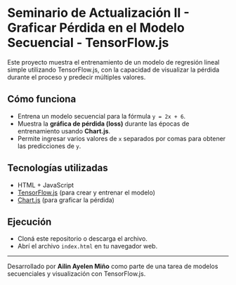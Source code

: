 # Seminario de Actualización II - Graficar Pérdida en el Modelo Secuencial - TensorFlow.js	

Este proyecto muestra el entrenamiento de un modelo de regresión lineal simple utilizando TensorFlow.js, con la capacidad de visualizar la pérdida durante el proceso y predecir múltiples valores.

## Cómo funciona

- Entrena un modelo secuencial para la fórmula `y = 2x + 6`.
- Muestra la **gráfica de pérdida (loss)** durante las épocas de entrenamiento usando **Chart.js**.
- Permite ingresar varios valores de `x` separados por comas para obtener las predicciones de `y`.

## Tecnologías utilizadas

- HTML + JavaScript
- [TensorFlow.js](https://www.tensorflow.org/js) (para crear y entrenar el modelo)
- [Chart.js](https://www.chartjs.org/) (para graficar la pérdida)

## Ejecución

- Cloná este repositorio o descarga el archivo.
- Abrí el archivo `index.html` en tu navegador web.

---

Desarrollado por **Ailin Ayelen Miño** como parte de una tarea de modelos secuenciales y visualización con TensorFlow.js.